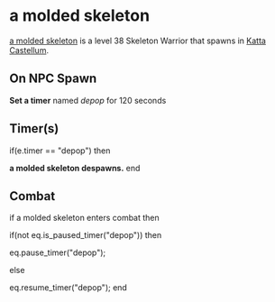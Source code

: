 # a molded skeleton



[a molded skeleton](/npc/160095) is a level 38 Skeleton Warrior that spawns in [Katta Castellum](/zone/160).



## On NPC Spawn

**Set a timer** named *depop* for 120 seconds


## Timer(s)

if(e.timer == "depop") then


**a molded skeleton despawns.**
end



## Combat

if a molded skeleton enters combat  then


if(not eq.is_paused_timer("depop")) then



eq.pause_timer("depop");


else


eq.resume_timer("depop");
end
